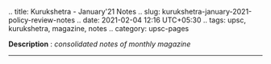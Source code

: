 .. title: Kurukshetra - January'21 Notes
.. slug: kurukshetra-january-2021-policy-review-notes
.. date: 2021-02-04 12:16 UTC+05:30
.. tags: upsc, kurukshetra, magazine, notes
.. category: upsc-pages

**Description** : *consolidated notes of monthly magazine*

***
<!-- TEASER_END -->